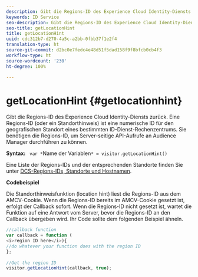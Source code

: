```yaml
---
description: Gibt die Regions-ID des Experience Cloud Identity-Diensts zurück. Eine Regions-ID (oder ein Standorthinweis) ist eine numerische ID für den geografischen Standort eines bestimmten ID-Dienst-Rechenzentrums. Sie benötigen die Regions-ID, um Server-seitige API-Aufrufe an Audience Manager durchführen zu können.
keywords: ID Service
seo-description: Gibt die Regions-ID des Experience Cloud Identity-Diensts zurück. Eine Regions-ID (oder ein Standorthinweis) ist eine numerische ID für den geografischen Standort eines bestimmten ID-Dienst-Rechenzentrums. Sie benötigen die Regions-ID, um Server-seitige API-Aufrufe an Audience Manager durchführen zu können.
seo-title: getLocationHint
title: getLocationHint
uuid: cdc312b7-d270-4a5c-a2bb-0fbb37f1e2f4
translation-type: ht
source-git-commit: d2bc0e7fedc4e48d51f5dad158f9f8bfcb0cb4f3
workflow-type: ht
source-wordcount: '230'
ht-degree: 100%

---
```



# getLocationHint {#getlocationhint}

Gibt die Regions-ID des Experience Cloud Identity-Diensts zurück. Eine Regions-ID (oder ein Standorthinweis) ist eine numerische ID für den geografischen Standort eines bestimmten ID-Dienst-Rechenzentrums. Sie benötigen die Regions-ID, um Server-seitige API-Aufrufe an Audience Manager durchführen zu können.

**Syntax:** ` var *`Name der Variablen`* = visitor.getLocationHint()`

Eine Liste der Regions-IDs und der entsprechenden Standorte finden Sie unter [DCS-Regions-IDs, Standorte und Hostnamen](https://docs.adobe.com/content/help/de-DE/audience-manager/user-guide/api-and-sdk-code/dcs/dcs-api-reference/dcs-regions.html).

**Codebeispiel**

Die Standorthinweisfunktion (location hint) liest die Regions-ID aus dem AMCV-Cookie. Wenn die Regions-ID bereits im AMCV-Cookie gesetzt ist, erfolgt der Callback sofort. Wenn die Regions-ID nicht gesetzt ist, wartet die Funktion auf eine Antwort vom Server, bevor die Regions-ID an den Callback übergeben wird. Ihr Code sollte dem folgenden Beispiel ähneln.

```js
//callback function 
var callback = function ( 
<i>region ID here</i>){ 
//do whatever your function does with the region ID 
}; 
 
//Get the region ID 
visitor.getLocationHint(callback, true); 
```


